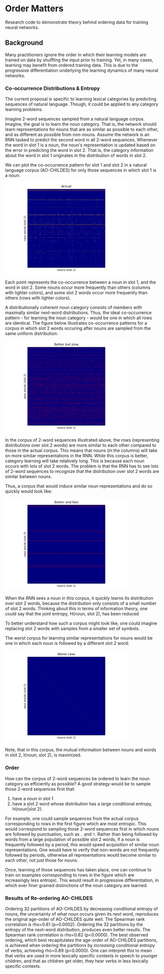 # Order Matters

Research code to demonstrate theory behind ordering data for training neural networks.

## Background

Many practitioners ignore the order in which their learning models are trained on data by shuffling the input prior to training.
Yet, in many cases, learning may benefit from ordered training data.
This is due to the progressive differentiation underlying the learning dynamics of many neural networks.
  
### Co-occurrence Distributions & Entropy

The current proposal is specific to learning lexical categories by predicting sequences of natural language. 
Though, it could be applied to any category learning problems.

Imagine 2-word sequences sampled from a natural language corpus.
Imagine, the goal is to learn the noun category.
That is, the network should learn representations for nouns that are as similar as possible to each other, and as different as possible from non-nouns.
Assume the network is an RNN tasked to predict the second word in all 2-word sequences.
Whenever the word in slot 1 is a noun, the noun's representation is updated based on the error in predicting the word in slot 2.
That is, the category information about the word in slot 1 originates in the distribution of words in slot 2.

We can plot the co-occurrence pattern for slot 1 and slot 2 in a natural language corpus (AO-CHILDES) for only those sequences in which slot 1 is a noun:
 
<img src="images/actual.png" width="400">

Each point represents the co-occurrence between a noun in slot 1, and the word in slot 2.
Some nouns occur more frequently than others (columns with lighter colors),
and some slot 2 words occur more frequently than others (rows with lighter colors).

A distributionally coherent noun category consists of members with maximally similar next-word distributions.
Thus, the ideal co-occurrence pattern - for learning the noun category -  would be one in which all rows are identical.
The figure below illustrates co-occurrence patterns for a corpus in which slot 2 words occuring after nouns are sampled from the same uniform distribution:

<img src="images/better_but_slow.png" width="400">

In the corpus of 2-word sequences illustrated above, the rows (representing distributions over slot 2 words) are more similar to each other compared to those in the actual corpus.
This means that nouns (in the columns) will take on more similar representations in the RNN. 
While this corpus is better, category learning will take relatively long.
This is because each noun occurs with lots of slot 2 words.
The problem is that the RNN has to see lots of 2-word sequences to recognize that the distribution over slot 2 words are similar between nouns.

Thus, a corpus that would induce similar noun representations and do so quickly would look like: 

<img src="images/better_and_fast.png" width="400">

When the RNN sees a noun in this corpus, it quickly learns its distribution over slot 2 words, 
because the distribution only consists of a small number of slot 2 words.
Thinking about this in terms of information theory, one could say that the joint entropy, H(noun, slot 2), has been reduced

To better understand how such a corpus might look like, one could imagine replacing slot 2 words with samples from a smaller set of symbols. 

The worst corpus for learning similar representations for nouns would be one in which each noun is followed by a different slot 2 word:

<img src="images/worst_case.png" width="400">

Note, that in this corpus, the mutual information between nouns and words in slot 2, I(noun; slot 2), is maximized. 

### Order

How can the corpus of 2-word sequences be ordered to learn the noun category as efficiently as possible?
A good strategy would be to sample those 2-word sequences first that:
1. have a noun in slot 1
2. have a slot 2 word whose distribution has a large conditional entropy, H(noun|slot 2).

For example, one could sample sequences from the actual corpus corresponding to rows in the first figure which are most entropic. 
This would correspond to sampling those 2-word sequences first in which nouns are followed by punctuation, such as `.` and `?`. 
Rather than being followed by words from a large population of possible slot 2 words, 
if a noun is frequently followed by a period, this would speed acquisition of similar noun representations.
One would have to verify that non-words are not frequently followed by periods, 
otherwise all representations would become similar to each other, not just those for nouns.

Once, learning of those sequences has taken place, one can continue to train on examples corresponding to rows in the figure which are increasingly less entropic.
This would result in progressive differentiation, in which ever finer grained distinctions of the noun category are learned. 

### Results of Re-ordering AO-CHILDES

Ordering 32 partitions of AO-CHILDES by decreasing conditional entropy of nouns, 
the uncertainty of what noun occurs given its next word,
reproduces the original age-order of AO-CHILDES quite well. 
The Spearman rank correlation is rho=0.61 (p=0.0002).
Ordering the 32 partitions by the entropy of the next-word distribution, produces even better results.
The Spearman rank correlation is rho=0.82 (p<0.0000).
The best observed ordering, which best recapitulates the age-order of AO-CHILDES partitions,
is achieved when ordering the partitions by *increasing* conditional entropy of verbs,
achieving rho=0.89 (p<0.0000). 
One can interpret this to mean that verbs are used in more lexically specific contexts in speech to younger children,
and that as children get older, they hear verbs in less lexically specific contexts.


 
